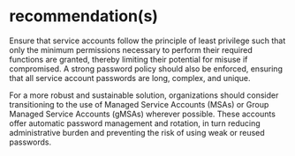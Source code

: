 # recommendation(s)

Ensure that service accounts follow the principle of least privilege such that only the minimum permissions necessary to perform their required functions are granted, thereby limiting their potential for misuse if compromised. A strong password policy should also be enforced, ensuring that all service account passwords are long, complex, and unique.

For a more robust and sustainable solution, organizations should consider transitioning to the use of Managed Service Accounts (MSAs) or Group Managed Service Accounts (gMSAs) wherever possible. These accounts offer automatic password management and rotation, in turn reducing administrative burden and preventing the risk of using weak or reused passwords.

